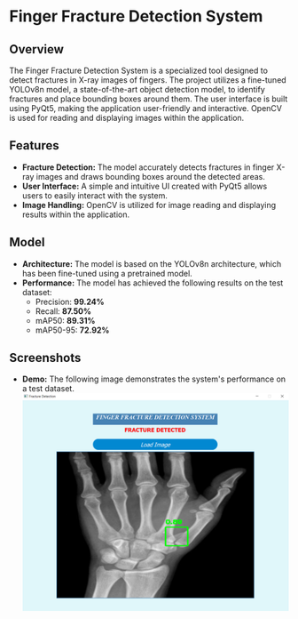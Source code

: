 # Finger Fracture Detection System

## Overview
The Finger Fracture Detection System is a specialized tool designed to detect fractures in X-ray images of fingers. The project utilizes a fine-tuned YOLOv8n model, a state-of-the-art object detection model, to identify fractures and place bounding boxes around them. The user interface is built using PyQt5, making the application user-friendly and interactive. OpenCV is used for reading and displaying images within the application.

## Features
- **Fracture Detection:** The model accurately detects fractures in finger X-ray images and draws bounding boxes around the detected areas.
- **User Interface:** A simple and intuitive UI created with PyQt5 allows users to easily interact with the system.
- **Image Handling:** OpenCV is utilized for image reading and displaying results within the application.

## Model
- **Architecture:** The model is based on the YOLOv8n architecture, which has been fine-tuned using a pretrained model. 
- **Performance:** The model has achieved the following results on the test dataset:
  - Precision: **99.24%**
  - Recall: **87.50%**
  - mAP50: **89.31%**
  - mAP50-95: **72.92%**

## Screenshots
- **Demo:** The following image demonstrates the system's performance on a test dataset.
  ![Project Demo](images/working.PNG)
